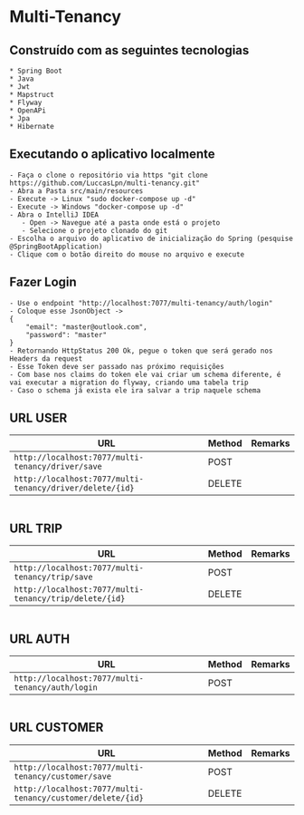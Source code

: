 # Multi-Tenancy

## Construído com as seguintes tecnologias

```
* Spring Boot 
* Java
* Jwt
* Mapstruct
* Flyway
* OpenAPi
* Jpa 
* Hibernate
```
## Executando o aplicativo localmente
```
- Faça o clone o repositório via https "git clone https://github.com/LuccasLpn/multi-tenancy.git"
- Abra a Pasta src/main/resources
- Execute -> Linux "sudo docker-compose up -d"
- Execute -> Windows "docker-compose up -d"
- Abra o IntelliJ IDEA
   - Open -> Navegue até a pasta onde está o projeto
   - Selecione o projeto clonado do git
- Escolha o arquivo do aplicativo de inicialização do Spring (pesquise @SpringBootApplication)
- Clique com o botão direito do mouse no arquivo e execute
```
## Fazer Login
```
- Use o endpoint "http://localhost:7077/multi-tenancy/auth/login"
- Coloque esse JsonObject ->
{
    "email": "master@outlook.com",
    "password": "master"
}
- Retornando HttpStatus 200 Ok, pegue o token que será gerado nos Headers da request
- Esse Token deve ser passado nas próximo requisições
- Com base nos claims do token ele vai criar um schema diferente, é vai executar a migration do flyway, criando uma tabela trip
- Caso o schema já exista ele ira salvar a trip naquele schema
```

## URL USER
|  URL |  Method | Remarks |
|----------|--------------|--------------|
|`http://localhost:7077/multi-tenancy/driver/save` | POST | |
|`http://localhost:7077/multi-tenancy/driver/delete/{id}` | DELETE | |
```
```
## URL TRIP
|  URL |  Method | Remarks |
|----------|--------------|--------------|
|`http://localhost:7077/multi-tenancy/trip/save` | POST | |
|`http://localhost:7077/multi-tenancy/trip/delete/{id}` | DELETE | |
```
```
## URL AUTH
|  URL |  Method | Remarks |
|----------|--------------|--------------|
|`http://localhost:7077/multi-tenancy/auth/login` | POST | |
```
```
## URL CUSTOMER
|  URL |  Method | Remarks |
|----------|--------------|--------------|
|`http://localhost:7077/multi-tenancy/customer/save` | POST | |
|`http://localhost:7077/multi-tenancy/customer/delete/{id}` | DELETE | |
```
```